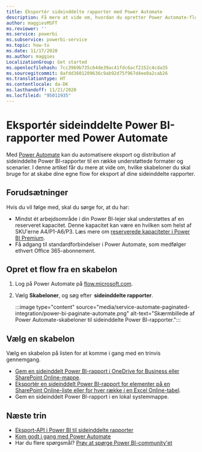 ```yaml
---
title: Eksportér sideinddelte rapporter med Power Automate
description: Få mere at vide om, hvordan du opretter Power Automate-flow for at eksportere sideinddelte Power BI-rapporter.
author: maggiesMSFT
ms.reviewer: ''
ms.service: powerbi
ms.subservice: powerbi-service
ms.topic: how-to
ms.date: 11/17/2020
ms.author: maggies
LocalizationGroup: Get started
ms.openlocfilehash: 7cc3969b735c64de39ac41fdc6acf2152c4cda35
ms.sourcegitcommit: 8afdd3601209636c9ab92d75f967d4ee0a2cab26
ms.translationtype: HT
ms.contentlocale: da-DK
ms.lasthandoff: 11/21/2020
ms.locfileid: "95011935"
---
```

# <a name="export-power-bi-paginated-reports-with-power-automate"></a>Eksportér sideinddelte Power BI-rapporter med Power Automate

Med [Power Automate](/power-automate/getting-started) kan du automatisere eksport og distribution af sideinddelte Power BI-rapporter til en række understøttede formater og scenarier. I denne artikel får du mere at vide om, hvilke skabeloner du skal bruge for at skabe dine egne flow for eksport af dine sideinddelte rapporter.  

## <a name="prerequisites"></a>Forudsætninger  

Hvis du vil følge med, skal du sørge for, at du har:

- Mindst ét arbejdsområde i din Power BI-lejer skal understøttes af en reserveret kapacitet. Denne kapacitet kan være en hvilken som helst af SKU'erne A4/P1-A6/P3. Læs mere om [reserverede kapaciteter i Power BI Premium](../admin/service-premium-what-is.md).
- Få adgang til standardforbindelser i Power Automate, som medfølger ethvert Office 365-abonnement.

## <a name="create-a-flow-from-a-template"></a>Opret et flow fra en skabelon 

1. Log på Power Automate på [flow.microsoft.com](https://flow.microsoft.com/). 
1. Vælg **Skabeloner**, og søg efter  **sideinddelte rapporter**. 

    :::image type="content" source="media/service-automate-paginated-integration/power-bi-paginate-automate.png" alt-text="Skærmbillede af Power Automate-skabeloner til sideinddelte Power BI-rapporter.":::

## <a name="select-a-template"></a>Vælg en skabelon 

Vælg en skabelon på listen for at komme i gang med en trinvis gennemgang.  

- [Gem en sideinddelt Power BI-rapport i OneDrive for Business eller SharePoint Online-mappe](service-automate-paginated-onedrive-sharepoint.md).  
- [Eksportér en sideinddelt Power BI-rapport for elementer på en SharePoint Online-liste eller for hver række i en Excel Online-tabel](service-automate-paginated-excel-sharepoint-list.md).
- Gem en sideinddelt Power BI-rapport i en lokal systemmappe.

## <a name="next-steps"></a>Næste trin

- [Eksport-API i Power BI til sideinddelte rapporter](../developer/embedded/export-paginated-report.md)
- [Kom godt i gang med Power Automate](/power-automate/getting-started/)
- Har du flere spørgsmål? [Prøv at spørge Power BI-community'et](https://community.powerbi.com/)
